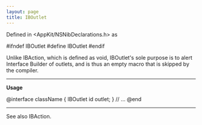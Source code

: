 ```yaml
---
layout: page
title: IBOutlet
---
```




Defined in <AppKit/NSNibDeclarations.h> as

    
#ifndef IBOutlet
#define IBOutlet
#endif


Unlike IBAction, which is defined as void, IBOutlet's sole purpose is to alert Interface Builder of outlets, and is thus an empty macro that is skipped by the compiler.

----

**Usage**

    
@interface className
{
 IBOutlet id outlet;
}
// ...
@end


----

See also IBAction.


